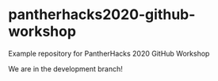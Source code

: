 # pantherhacks2020-github-workshop
Example repository for PantherHacks 2020 GitHub Workshop

We are in the development branch!
